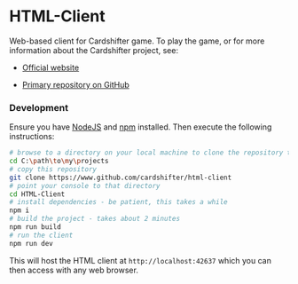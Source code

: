 # HTML-Client

Web-based client for Cardshifter game. To play the game, or for more information about the Cardshifter project, see:

- [Official website](http://stats.zomis.net/io-web)

- [Primary repository on GitHub](https://github.com/Cardshifter/Cardshifter)

### Development
Ensure you have [NodeJS](https://nodejs.org/) and [npm](https://www.npmjs.com/) installed. Then execute the following instructions:

```bash
# browse to a directory on your local machine to clone the repository to
cd C:\path\to\my\projects
# copy this repository
git clone https://www.github.com/cardshifter/html-client
# point your console to that directory
cd HTML-Client
# install dependencies - be patient, this takes a while
npm i
# build the project - takes about 2 minutes
npm run build
# run the client
npm run dev
```

This will host the HTML client at `http://localhost:42637` which you can then access with any web browser.
